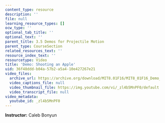```yaml
---
content_type: resource
description: ''
file: null
learning_resource_types: []
ocw_type: ''
optional_tab_title: ''
optional_text: ''
parent_title: 3.5 Demos for Projectile Motion
parent_type: CourseSection
related_resources_text: ''
resource_index_text: ''
resourcetype: Video
title: 'Demo: Shooting an Apple'
uid: 36f48ddd-b04a-57b2-a5a4-10e427267e21
video_files:
  archive_url: https://archive.org/download/MIT8.01F16/MIT8_01F16_Demo_01_360p.mp4
  video_captions_file: null
  video_thumbnail_file: https://img.youtube.com/vi/_zl4b5MnPF0/default.jpg
  video_transcript_file: null
video_metadata:
  youtube_id: _zl4b5MnPF0
---
```


**Instructor:** Caleb Bonyun
